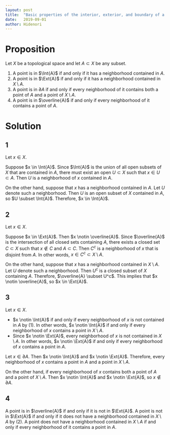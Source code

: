 ```yaml
---
layout: post
title:  "Basic properties of the interior, exterior, and boundary of a topological space"
date:   2019-09-01
author: Hidenori
---
```


# Proposition
Let $X$ be a topological space and let $A \subset X$ be any subset.

1. A point is in $\Int{A}$ if and only if it has a neighborhood contained in $A$.
1. A point is in $\Ext{A}$ if and only if it has a neighborhood contained in $X \setminus A$.
1. A point is in $\partial A$ if and only if every neighborhood of it contains both a point of $A$ and a point of $X \setminus A$.
1. A point is in $\overline{A}$ if and only if every neighborhood of it contains a point of $A$.

# Solution
## 1
Let $x \in X$.

Suppose $x \in \Int{A}$.
Since $\Int{A}$ is the union of all open subsets of $X$ that are contained in $A$, there must exist an open $U \subset X$ such that $x \in U \subset A$.
Then $U$ is a neighborhood of $x$ contained in $A$.

On the other hand, suppose that $x$ has a neighborhood contained in $A$.
Let $U$ denote such a neighborhood.
Then $U$ is an open subset of $X$ contained in $A$, so $U \subset \Int{A}$.
Therefore, $x \in \Int{A}$.

## 2

Let $x \in X$.

Suppose $x \in \Ext{A}$.
Then $x \notin \overline{A}$.
Since $\overline{A}$ is the intersection of all closed sets containing $A$, there exists a closed set $C \subset X$ such that $x \notin C$ and $A \subset C$.
Then $C^c$ is a neighborhood of $x$ that is disjoint from $A$.
In other words, $x \in C^c \subset X \setminus A$.

On the other hand, suppose that $x$ has a neighborhood contained in $X \setminus A$.
Let $U$ denote such a neighborhood.
Then $U^c$ is a closed subset of $X$ containing $A$.
Therefore, $\overline{A} \subset U^c$.
This implies that $x \notin \overline{A}$, so $x \in \Ext{A}$.

## 3

Let $x \in X$.
* $x \notin \Int{A}$ if and only if every neighborhood of $x$ is not contained in $A$ by (1).
  In other words, $x \notin \Int{A}$ if and only if every neighborhood of $x$ contains a point in $X \setminus A$.
* Since $x \notin \Ext{A}$, every neighborhood of $x$ is not contained in $X \setminus A$.
  In other words, $x \notin \Ext{A}$ if and only if every neighborhood of $x$ contains a point in $A$.

Let $x \in \partial A$.
Then $x \notin \Int{A}$ and $x \notin \Ext{A}$.
Therefore, every neighborhood of $x$ contains a point in $A$ and a point in $X \setminus A$.

On the other hand, if every neighborhood of $x$ contains both a point of $A$ and a point of $X \setminus A$.
Then $x \notin \Int{A}$ and $x \notin \Ext{A}$, so $x \notin \partial A$.

## 4
A point is in $\overline{A}$ if and only if it is not in $\Ext{A}$.
A point is not in $\Ext{A}$ if and only if it does not have a neighborhood contained in $X \setminus A$ by (2).
A point does not have a neighborhood contained in $X \setminus A$ if and only if every neighborhood of it contains a point in $A$.
